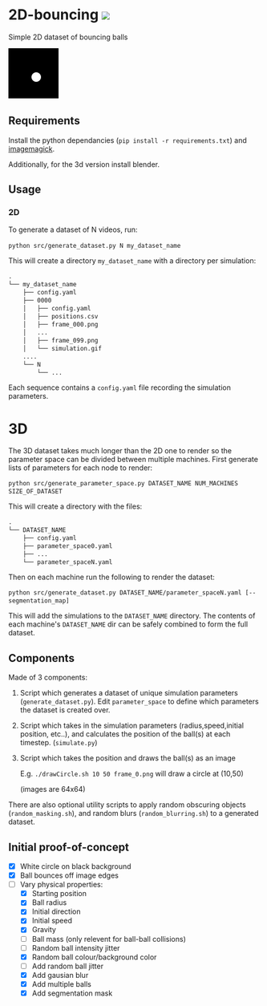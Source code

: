 # 2D-bouncing [![](https://github.com/Visual-modelling/2D-bouncing/workflows/2D-bouncing/badge.svg)](https://github.com/Visual-modelling/2D-bouncing/actions)
Simple 2D dataset of bouncing balls

![](example.gif)

## Requirements

Install the python dependancies (`pip install -r requirements.txt`) and [imagemagick](https://www.archlinux.org/packages/?name=imagemagick).

Additionally, for the 3d version install blender.

## Usage
### 2D
To generate a dataset of N videos, run:

`python src/generate_dataset.py N my_dataset_name`

This will create a directory `my_dataset_name` with a directory per simulation:
```
.
└── my_dataset_name
    ├── config.yaml
    ├── 0000
    │   ├── config.yaml
    │   ├── positions.csv
    │   ├── frame_000.png
    │   ...
    │   ├── frame_099.png
    │   └── simulation.gif
    ....
    └── N
        └── ...
```

Each sequence contains a `config.yaml` file recording the simulation parameters.


# 3D

The 3D dataset takes much longer than the 2D one to render so the parameter space can be divided between multiple machines. First generate lists of parameters for each node to render:
```
python src/generate_parameter_space.py DATASET_NAME NUM_MACHINES SIZE_OF_DATASET
```
This will create a directory with the files:
```
.
└── DATASET_NAME
    ├── config.yaml
    ├── parameter_space0.yaml
    ├── ...
    └── parameter_spaceN.yaml
```
Then on each machine run the following to render the dataset:
```
python src/generate_dataset.py DATASET_NAME/parameter_spaceN.yaml [--segmentation_map]
```
This will add the simulations to the `DATASET_NAME` directory. The contents of each machine's `DATASET_NAME` dir can be safely combined to form the full dataset.


## Components
Made of 3 components:

1. Script which generates a dataset of unique simulation parameters (`generate_dataset.py`). Edit `parameter_space` to define which parameters the dataset is created over.

2. Script which takes in the simulation parameters (radius,speed,initial position, etc..), and calculates the position of the ball(s) at each timestep. (`simulate.py`)

4. Script which takes the position and draws the ball(s) as an image

    E.g. `./drawCircle.sh 10 50 frame_0.png` will draw a circle at (10,50)

    (images are 64x64)

There are also optional utility scripts to apply random obscuring objects (`random_masking.sh`), and random blurs (`random_blurring.sh`) to a generated dataset.

## Initial proof-of-concept

- [x] White circle on black background
- [x] Ball bounces off image edges
- [ ] Vary physical properties:
    - [x] Starting position
    - [x] Ball radius
    - [x] Initial direction
    - [x] Initial speed
    - [x] Gravity
    - [ ] Ball mass (only relevent for ball-ball collisions)
    - [ ] Random ball intensity jitter
    - [x] Random ball colour/background color
    - [ ] Add random ball jitter
    - [x] Add gausian blur
    - [x] Add multiple balls
    - [x] Add segmentation mask
